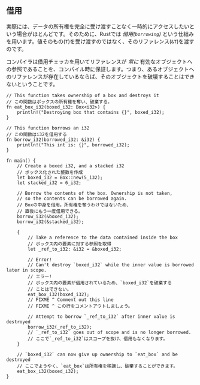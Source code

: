 ## 借用

実際には、データの所有権を完全に受け渡すことなく一時的にアクセスしたいという場合がほとんどです。そのために、Rustでは
*借用(`borrowing`)*
という仕組みを用います。値そのもの(`T`)を受け渡すのではなく、そのリファレンス(`&T`)を渡すのです。

コンパイラは借用チェッカを用いてリファレンスが *常に*
有効なオブジェクトへの参照であることを、コンパイル時に保証します。つまり、あるオブジェクトへのリファレンスが存在しているならば、そのオブジェクトを破壊することはできないということです。

    // This function takes ownership of a box and destroys it
    // この関数はボックスの所有権を奪い、破棄する。
    fn eat_box_i32(boxed_i32: Box<i32>) {
        println!("Destroying box that contains {}", boxed_i32);
    }

    // This function borrows an i32
    // この関数はi32を借用する
    fn borrow_i32(borrowed_i32: &i32) {
        println!("This int is: {}", borrowed_i32);
    }

    fn main() {
        // Create a boxed i32, and a stacked i32
        // ボックス化された整数を作成
        let boxed_i32 = Box::new(5_i32);
        let stacked_i32 = 6_i32;

        // Borrow the contents of the box. Ownership is not taken,
        // so the contents can be borrowed again.
        // Boxの中身を借用。所有権を奪うわけではないため、
        // 直後にもう一度借用できる。
        borrow_i32(&boxed_i32);
        borrow_i32(&stacked_i32);

        {
            // Take a reference to the data contained inside the box
            // ボックス内の要素に対する参照を取得
            let _ref_to_i32: &i32 = &boxed_i32;

            // Error!
            // Can't destroy `boxed_i32` while the inner value is borrowed later in scope.
            // エラー!
            // ボックス内の要素が借用されているため、`boxed_i32`を破棄する
            // ことはできない。
            eat_box_i32(boxed_i32);
            // FIXME ^ Comment out this line
            // FIXME ^ この行をコメントアウトしましょう。

            // Attempt to borrow `_ref_to_i32` after inner value is destroyed
            borrow_i32(_ref_to_i32);
            // `_ref_to_i32` goes out of scope and is no longer borrowed.
            // ここで`_ref_to_i32`はスコープを抜け、借用もなくなります。
        }

        // `boxed_i32` can now give up ownership to `eat_box` and be destroyed
        // ここでようやく、`eat_box`は所有権を移譲し、破棄することができます。
        eat_box_i32(boxed_i32);
    }


